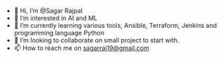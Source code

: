 - 👋 Hi, I’m @Sagar Rajpal
- 👀 I’m interested in AI and ML
- 🌱 I’m currently learning various tools, Ansible, Terraform, Jenkins and programming language Python
- 💞️ I’m looking to collaborate on small project to  start with.
- 📫 How to reach me on sagarraj19@gmail.com

<!---
sagarraj19/sagarraj19 is a ✨ special ✨ repository because its `README.md` (this file) appears on your GitHub profile.
You can click the Preview link to take a look at your changes.
--->
